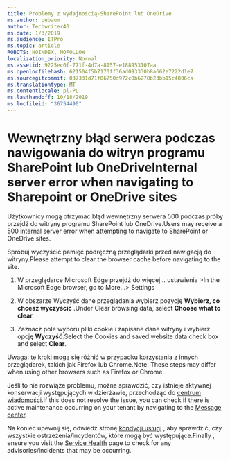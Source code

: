 ```yaml
---
title: Problemy z wydajnością-SharePoint lub OneDrive
ms.author: pebaum
author: Techwriter40
ms.date: 1/3/2019
ms.audience: ITPro
ms.topic: article
ROBOTS: NOINDEX, NOFOLLOW
localization_priority: Normal
ms.assetid: 9225ec0f-771f-4d7a-8157-e188953107aa
ms.openlocfilehash: 621504f5b7170ff36ad093330b8a662e7222d1e7
ms.sourcegitcommit: 037331d71f06750d972c0b6278b23bb15c4806ca
ms.translationtype: MT
ms.contentlocale: pl-PL
ms.lasthandoff: 10/18/2019
ms.locfileid: "36754490"
---
```

# <a name="internal-server-error-when-navigating-to-sharepoint-or-onedrive-sites"></a><span data-ttu-id="ba9ac-102">Wewnętrzny błąd serwera podczas nawigowania do witryn programu SharePoint lub OneDrive</span><span class="sxs-lookup"><span data-stu-id="ba9ac-102">Internal server error when navigating to Sharepoint or OneDrive sites</span></span>

<span data-ttu-id="ba9ac-103">Użytkownicy mogą otrzymać błąd wewnętrzny serwera 500 podczas próby przejdź do witryny programu SharePoint lub OneDrive.</span><span class="sxs-lookup"><span data-stu-id="ba9ac-103">Users may receive a 500 internal server error when attempting to navigate to SharePoint or OneDrive sites.</span></span> 

<span data-ttu-id="ba9ac-104">Spróbuj wyczyścić pamięć podręczną przeglądarki przed nawigacją do witryny.</span><span class="sxs-lookup"><span data-stu-id="ba9ac-104">Please attempt to clear the browser cache before navigating to the site.</span></span>


1. <span data-ttu-id="ba9ac-105">W przeglądarce Microsoft Edge przejdź do więcej... ustawienia ></span><span class="sxs-lookup"><span data-stu-id="ba9ac-105">In the Microsoft Edge browser, go to More...> Settings</span></span>

2. <span data-ttu-id="ba9ac-106">W obszarze Wyczyść dane przeglądania wybierz pozycję **Wybierz, co chcesz wyczyścić** .</span><span class="sxs-lookup"><span data-stu-id="ba9ac-106">Under Clear browsing data, select **Choose what to clear**</span></span>

3. <span data-ttu-id="ba9ac-107">Zaznacz pole wyboru pliki cookie i zapisane dane witryny i wybierz opcję **Wyczyść**.</span><span class="sxs-lookup"><span data-stu-id="ba9ac-107">Select the Cookies and saved website data check box and select **Clear**.</span></span>

<span data-ttu-id="ba9ac-108">Uwaga: te kroki mogą się różnić w przypadku korzystania z innych przeglądarek, takich jak Firefox lub Chrome.</span><span class="sxs-lookup"><span data-stu-id="ba9ac-108">Note: These steps may differ when using other browsers such as Firefox or Chrome.</span></span>

<span data-ttu-id="ba9ac-109">Jeśli to nie rozwiąże problemu, można sprawdzić, czy istnieje aktywnej konserwacji występujących w dzierżawie, przechodząc do [centrum wiadomości](https://portal.office.com/adminportal/home#/MessageCenter).</span><span class="sxs-lookup"><span data-stu-id="ba9ac-109">If this does not resolve the issue, you can check if there is active maintenance occurring on your tenant by navigating to the [Message center](https://portal.office.com/adminportal/home#/MessageCenter).</span></span>

<span data-ttu-id="ba9ac-110">Na koniec upewnij się, odwiedź stronę [kondycji usługi](https://portal.office.com/adminportal/home#/servicehealth) , aby sprawdzić, czy wszystkie ostrzeżenia/incydentów, które mogą być występujące.</span><span class="sxs-lookup"><span data-stu-id="ba9ac-110">Finally , ensure you visit the [Service Health](https://portal.office.com/adminportal/home#/servicehealth) page to check for any advisories/incidents that may be occurring.</span></span>

